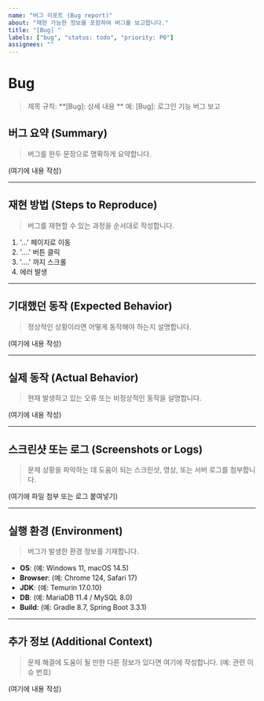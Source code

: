 ```yaml
---
name: "버그 리포트 (Bug report)"
about: "재현 가능한 정보를 포함하여 버그를 보고합니다."
title: "[Bug] "
labels: ["bug", "status: todo", "priority: P0"]
assignees: ""
---
```


# Bug
> 제목 규칙: **[Bug]: 상세 내용 ** 예: [Bug]: 로그인 기능 버그 보고

## 버그 요약 (Summary)
> 버그를 한두 문장으로 명확하게 요약합니다.

(여기에 내용 작성)

---

## 재현 방법 (Steps to Reproduce)
> 버그를 재현할 수 있는 과정을 순서대로 작성합니다.
1. '...' 페이지로 이동
2. '....' 버튼 클릭
3. '....' 까지 스크롤
4. 에러 발생

---

## 기대했던 동작 (Expected Behavior)
> 정상적인 상황이라면 어떻게 동작해야 하는지 설명합니다.

(여기에 내용 작성)

---

## 실제 동작 (Actual Behavior)
> 현재 발생하고 있는 오류 또는 비정상적인 동작을 설명합니다.

(여기에 내용 작성)

---

## 스크린샷 또는 로그 (Screenshots or Logs)
> 문제 상황을 파악하는 데 도움이 되는 스크린샷, 영상, 또는 서버 로그를 첨부합니다.

(여기에 파일 첨부 또는 로그 붙여넣기)

---

## 실행 환경 (Environment)
> 버그가 발생한 환경 정보를 기재합니다.
- **OS**: (예: Windows 11, macOS 14.5)
- **Browser**: (예: Chrome 124, Safari 17)
- **JDK**: (예: Temurin 17.0.10)
- **DB**: (예: MariaDB 11.4 / MySQL 8.0)
- **Build**: (예: Gradle 8.7, Spring Boot 3.3.1)

---

## 추가 정보 (Additional Context)
> 문제 해결에 도움이 될 만한 다른 정보가 있다면 여기에 작성합니다. (예: 관련 이슈 번호)

(여기에 내용 작성)
